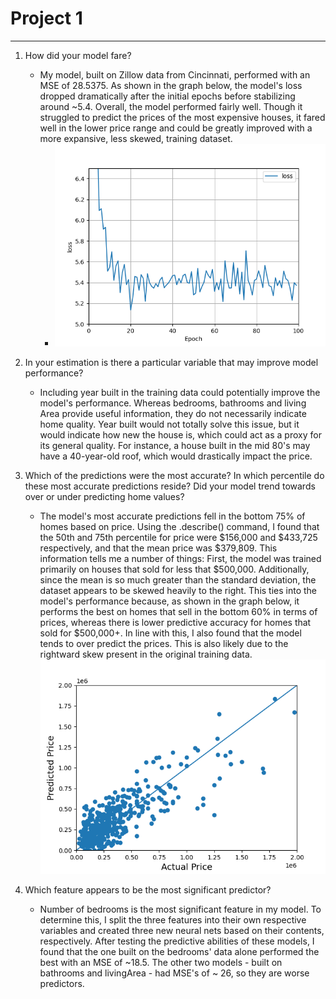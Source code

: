 # Project 1

---
1. How did your model fare?
   * My model, built on Zillow data from Cincinnati, performed with an MSE of 28.5375. As shown in the graph below, the model's
   loss dropped dramatically after the initial epochs before stabilizing around ~5.4. Overall, the model performed fairly well. Though it struggled
     to predict the prices of the most expensive houses, it fared well in the lower price range and could be greatly improved with a 
     more expansive, less skewed, training dataset.
     * ![img_9.png](images/img_9.png)
   
2. In your estimation is there a particular variable that may improve model performance?
   * Including year built in the training data could potentially improve the model's performance. Whereas bedrooms, bathrooms and living Area provide
   useful information, they do not necessarily indicate home quality. Year built would not totally solve this issue, but it would indicate how new
     the house is, which could act as a proxy for its general quality. For instance, a house built in the mid 80's may have a 40-year-old roof, which would drastically impact the price.
     
3. Which of the predictions were the most accurate? In which percentile do these most accurate predictions reside? Did your model trend towards over or under predicting home values?
    * The model's most accurate predictions fell in the bottom 75% of homes based on price. Using the .describe() command, I found that the 50th and 75th percentile for price
      were $156,000 and $433,725 respectively, and that the mean price was $379,809. This information tells me a number of things: First, the model was trained primarily on houses that sold for
      less that $500,000. Additionally, since the mean is so much greater than the standard deviation, the dataset appears to be skewed heavily to the right. This ties into the model's performance
      because, as shown in the graph below, it performs the best on homes that sell in the bottom 60% in terms of prices, whereas there is lower predictive accuracy for homes that
      sold for $500,000+. In line with this, I also found that the model tends to over predict the prices. This is also likely due to the rightward skew
      present in the original training data.
        ![img_8.png](images/img_8.png)
   
4. Which feature appears to be the most significant predictor?
    * Number of bedrooms is the most significant feature in my model. To determine this, I split the three features into their own respective variables and created
   three new neural nets based on their contents, respectively. After testing the predictive abilities of these models, I found that
      the one built on the bedrooms' data alone performed the best with an MSE of ~18.5. The other two models - built on bathrooms and livingArea - had MSE's of
      ~ 26, so they are worse predictors.
